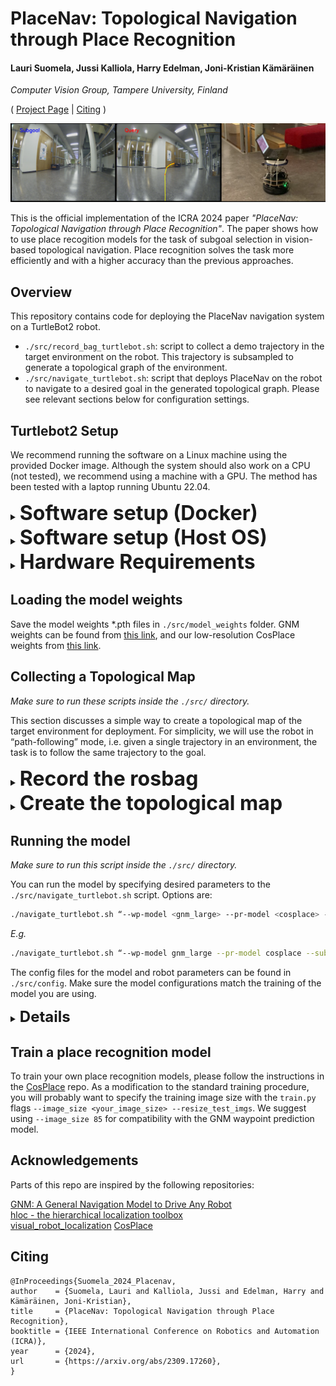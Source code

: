 # PlaceNav: Topological Navigation through Place Recognition
#### Lauri Suomela, Jussi Kalliola, Harry Edelman, Joni-Kristian Kämäräinen

_Computer Vision Group, Tampere University, Finland_


( [Project Page](https://lasuomela.github.io/placenav/) | [Citing](#citing) )

![What is this](doc/githeader_hor.png)

This is the official implementation of the ICRA 2024 paper _"PlaceNav: Topological Navigation through Place Recognition"_. The paper shows how to use place recogition models for the task of subgoal selection in vision-based topological navigation. Place recognition solves the task more efficiently and with a higher accuracy than the previous approaches.

## Overview

This repository contains code for deploying the PlaceNav navigation system on a TurtleBot2 robot.

- `./src/record_bag_turtlebot.sh`: script to collect a demo trajectory in the target environment on the robot. This trajectory is subsampled to generate a topological graph of the environment.
- `./src/navigate_turtlebot.sh`: script that deploys PlaceNav on the robot to navigate to a desired goal in the generated topological graph. Please see relevant sections below for configuration settings.


## Turtlebot2 Setup

We recommend running the software on a Linux machine using the provided Docker image. Although the system should also work on a CPU (not tested), we recommend using a machine with a GPU. The method has been tested with a laptop running Ubuntu 22.04.

<details><summary><b><font size="+3">Software setup (Docker)</font></b></summary><br/>

We provide a Docker image for easy software setup. The container includes all the software dependencies required to run PlaceNav (including the Turtlebot2 driver install for ROS Noetic). The image is based on `CUDA:11.3.0`, which has the minimum Host OS Nvidia driver version requirement `>=450.80.02`. Newer Nvidia drivers [should be backward compatible](https://docs.nvidia.com/datacenter/cloud-native/container-toolkit/1.13.5/install-guide.html#platform-requirements) with the CUDA toolkit.

Steps to run:
1. Install [Docker](https://docs.docker.com/engine/install/) and [NVIDIA Container toolkit](https://docs.nvidia.com/datacenter/cloud-native/container-toolkit/latest/install-guide.html).
2. Navigate to `./docker/turtlebot`.
3. Execute `./build.sh`. This pulls the image from Docker Hub.
4. If building for first time, restart the machine to update udev rules. Otherwise you will have trouble connecting to the Turtlebot from inside the container.
5. Check if `run.sh` volume mount paths (`-v host_path:container_path`) are valid for your system.
6. Execute `./run.sh`.
7. Done! You should enter the container bash shell.

You can also build the Docker image yourself using the provided Dockerfile. Local build can be triggered by

```
./build.sh -r ""
```

</details>
<details><summary><b><font size="+3">Software setup (Host OS) </font></b></summary><br/>
  
If you want to set up the software without using Docker, please follow the steps in `./docker/turtlebot/build.sh` and `./docker/turtlebot/Dockerfile`. They list all the dependencies required for the system to work. However, we don't promise support for such attempts.


</details>
<details><summary><b><font size="+3"> Hardware Requirements </font></b></summary><br/>

- Turtlebot2: [www.turtlebot.com/turtlebot2/](https://www.turtlebot.com/turtlebot2/). PlaceNav has been tested on the Turtlebot2 and Robotnik Summit-XL Steel robots. Lot of the code has been adopted from [GNM](https://github.com/robodhruv/drive-any-robot), which has been adapted multiple different robots, so utilizing PlaceNav with different robots should be easy.
- [A wide-angle RGB camera](https://www.arducam.com/product/arducam-imx291-usb-camera-with-case-b026101/). The `turtlebot.launch` launches a camera node with parameters in `./src/config/camera.yaml`. If you have calibrated your camera, you can add the intrinsics to `./src/config/calibration.yaml` for accurate visualization of predicted waypoints. 
- [Joystick](https://www.amazon.com/DualShock-Wireless-Controller-PlayStation-Black-4/dp/B01LWVX2RG)/[keyboard teleop](http://wiki.ros.org/teleop_twist_keyboard) that works with Linux. Add the index mapping for the _deadman_switch_ on the joystick to the `./src/config/joystick.yaml`. You can find the mapping from buttons to indices for common joysticks in the [wiki](https://wiki.ros.org/joy). 
</details>

## Loading the model weights

Save the model weights *.pth files in `./src/model_weights` folder. GNM weights can be found from [this link](https://drive.google.com/drive/folders/1np7D0Ak7x10IoQn9h0qxn8eoxJQiw8Dr?usp=share_link), and our low-resolution CosPlace weights from [this link](https://drive.google.com/file/d/1M1rvlRYiV9F0VHKggAOyzun4PwGFTlZ1/view?usp=sharing).

## Collecting a Topological Map

_Make sure to run these scripts inside the `./src/` directory._

This section discusses a simple way to create a topological map of the target environment for deployment. For simplicity, we will use the robot in “path-following” mode, i.e. given a single trajectory in an environment, the task is to follow the same trajectory to the goal.

<details><summary><b><font size="+3"> Record the rosbag </font></b></summary><br/>
  
```bash
./record_bag_turtlebot.sh <bag_name>
```

Run this command to teleoperate the robot with the joystick and camera. This command opens up three windows 
1. `roslaunch turtlebot.launch`: This launch file opens the `usb_cam` node for the camera, the joy node for the joystick, and several nodes for the robot’s mobile base).
2. `python joy_teleop.py`: This python script starts a node that reads inputs from the joy topic and outputs them on topics that teleoperate the robot’s base.
3. `rosbag record /usb_cam/image_raw /odom -o <bag_name>`: This command isn’t run immediately (you have to click Enter). It will be run in the `./src/topomaps/bags` directory, where we recommend you store your rosbags.

Once you are ready to record the bag, run the `rosbag record` script and teleoperate the robot on the map you want the robot to follow. When you are finished with recording the path, kill the `rosbag record` command, and then kill the tmux session.

</details>
<details><summary><b><font size="+3"> Create the topological map </font></b></summary><br/>
  
```bash
./create_topomap.sh <topomap_name> <bag_filename>
```

This command opens up 3 windows:
1. `roscore`
2. `python create_topomap.py —dt 1 —dir <topomap_dir>`: This command creates a directory in `./src/topomaps/images` and saves an image as a node in the map every second the bag is played.
3. `rosbag play -r 5 <bag_filename>`: This command plays the rosbag at x5 speed, so the python script is actually recording nodes 5 seconds apart. The `<bag_filename>` should be the entire bag name with the .bag extension. You can change this value in the `make_topomap.sh` file. The command does not run until you hit Enter, which you should only do once the python script gives its waiting message. Once you play the bag, move to the screen where the python script is running so you can kill it when the rosbag stops playing.

When the bag stops playing, kill the tmux session.
</details>

## Running the model 
_Make sure to run this script inside the `./src/` directory._

You can run the model by specifying desired parameters to the `./src/navigate_turtlebot.sh` script.
Options are:
```bash
./navigate_turtlebot.sh “--wp-model <gnm_large> --pr-model <cosplace> --subgoal-mode <temporal_distance | place_recognition> --filter-mode <sliding_window | bayesian> --topomap-dir <your_test_dir>”
```
_E.g._

```bash
./navigate_turtlebot.sh “--wp-model gnm_large --pr-model cosplace --subgoal-mode place_recognition --filter-mode bayesian --topomap-dir <your_test_dir>”
```

The config files for the model and robot parameters can be found in `./src/config`. Make sure the model configurations match the training of the model you are using.

<details><summary><b><font size="+2">Details </font></b></summary><br/>

The `<topomap_dir>` is the name of the directory in `./src/topomaps/images` that has the images corresponding to the nodes in the topological map. The images are ordered by name from 0 to N.

`navigate.py` opens up 5 windows:

1. `roslaunch turtlebot.launch`: This launch file opens the usb_cam node for the camera, the joy node for the joystick, and several nodes for the robot’s mobile base).
2. `python navigate.py`: This python script starts a node that reads in image observations from the camera topic, inputs the observations and the map into the models, and publishes actions to the `/waypoint` topic.
3. `python joy_teleop.py`: This python script starts a node that reads inputs from the joy topic and outputs them on topics that teleoperate the robot’s base.
4. `python pd_controller.py`: This python script starts a node that reads messages from the `/waypoint` topic (waypoints from the model) and outputs velocities to navigate the robot’s base.
5. `python visualization_node.py`: This python script starts a node that visualizes the each query image and the corresponding retrieved subgoal image, with predicted waypoints overlaid on the query image. By default, images are shown on screen and saved to disk as a video. Behavior can be controlled using the `--save` and `--show` flags.

If you are running on-screen visualization, pressing key `q` will stop the navigation loop. Otherwise, terminate `navigate.py` manually. If you want to take control of the robot while it is navigating, the `joy_teleop.py` script allows you to do so with the joystick.

</details>

## Train a place recognition model

To train your own place recognition models, please follow the instructions in the [CosPlace](https://github.com/gmberton/CosPlace) repo. As a modification to the standard training procedure, you will probably want to specify the training image size with the `train.py` flags `--image_size <your_image_size> --resize_test_imgs`. We suggest using `--image_size 85` for compatibility with the GNM waypoint prediction model.

## Acknowledgements
Parts of this repo are inspired by the following repositories:

[GNM: A General Navigation Model to Drive Any Robot](https://github.com/robodhruv/drive-any-robot) <br/>
[hloc - the hierarchical localization toolbox](https://github.com/cvg/Hierarchical-Localization) <br/>
[visual_robot_localization](https://github.com/lasuomela/visual_robot_localization)
[CosPlace](https://github.com/gmberton/CosPlace) <br/>

## Citing

```
@InProceedings{Suomela_2024_Placenav,
author    = {Suomela, Lauri and Kalliola, Jussi and Edelman, Harry and Kämäräinen, Joni-Kristian},
title     = {PlaceNav: Topological Navigation through Place Recognition},
booktitle = {IEEE International Conference on Robotics and Automation (ICRA)},
year      = {2024},
url       = {https://arxiv.org/abs/2309.17260},
}
```
